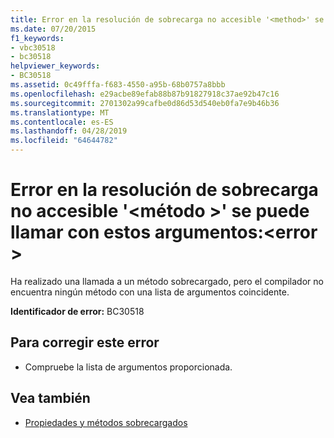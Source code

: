 ```yaml
---
title: Error en la resolución de sobrecarga no accesible '<method>' se puede llamar con estos argumentos:<error>
ms.date: 07/20/2015
f1_keywords:
- vbc30518
- bc30518
helpviewer_keywords:
- BC30518
ms.assetid: 0c49fffa-f683-4550-a95b-68b0757a8bbb
ms.openlocfilehash: e29acbe89efab88b87b91827918c37ae92b47c16
ms.sourcegitcommit: 2701302a99cafbe0d86d53d540eb0fa7e9b46b36
ms.translationtype: MT
ms.contentlocale: es-ES
ms.lasthandoff: 04/28/2019
ms.locfileid: "64644782"
---
```

# <a name="overload-resolution-failed-because-no-accessible-method-can-be-called-with-these-argumentserror"></a>Error en la resolución de sobrecarga no accesible '\<método >' se puede llamar con estos argumentos:\<error >
Ha realizado una llamada a un método sobrecargado, pero el compilador no encuentra ningún método con una lista de argumentos coincidente.  
  
 **Identificador de error:** BC30518  
  
## <a name="to-correct-this-error"></a>Para corregir este error  
  
- Compruebe la lista de argumentos proporcionada.  
  
## <a name="see-also"></a>Vea también

- [Propiedades y métodos sobrecargados](../../visual-basic/programming-guide/language-features/objects-and-classes/overloaded-properties-and-methods.md)
